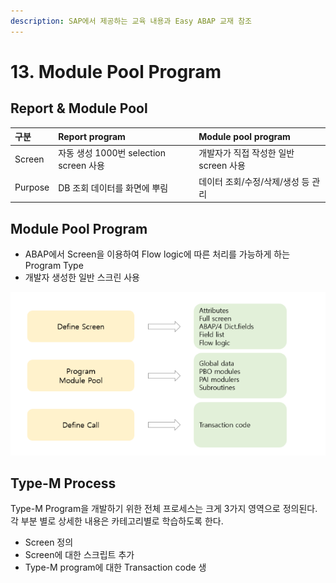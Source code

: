 ```yaml
---
description: SAP에서 제공하는 교육 내용과 Easy ABAP 교재 참조
---
```


# 13. Module Pool Program

## Report & Module Pool 

| 구분 | Report program | Module pool program |
| :--- | :--- | :--- |
| Screen | 자동 생성 1000번 selection screen 사용 | 개발자가 직접 작성한 일반 screen 사용 |
| Purpose | DB 조회 데이터를 화면에 뿌림 | 데이터 조회/수정/삭제/생성 등 관리 |



## Module Pool Program

* ABAP에서 Screen을 이용하여 Flow logic에 따른 처리를 가능하게 하는 Program Type
* 개발자 생성한 일반 스크린 사용

![Type-M Program &#xC601;&#xC5ED;](../../.gitbook/assets/image%20%2849%29.png)



## Type-M Process

Type-M Program을 개발하기 위한 전체 프로세스는 크게 3가지 영역으로 정의된다.  
각 부분 별로 상세한 내용은 카테고리별로 학습하도록 한다. 

* Screen 정의
* Screen에 대한 스크립트 추가
* Type-M program에 대한 Transaction code 생





